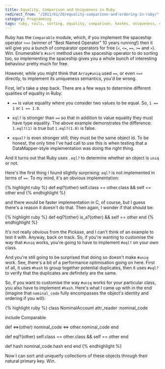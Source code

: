 ```yaml
---
title: Equality, Comparison and Uniqueness in Ruby
redirect_from: "/2011/01/20/equality-comparison-and-ordering-in-ruby/"
category: Programming
tags: ruby, rails, sorting, equality, comparison, hashes, uniqueness, comparable, spaceship
---
```

Ruby has the `Comparable` module, which, if you implement the spaceship operator `<=>` (winner of "Best Named Operator" 10 years running!) then it will give you a bunch of comparator operators for free (`<`, `<=`, `==`, `>=` and `>`). Win. Enumerable's `#sort` method uses the spaceship operator to do sorting too, so implementing the spaceship gives you a whole bunch of interesting behaviour pretty much for free.

However, while you might think that `Array#uniq` used `==`, or even `<=>` directly, to implement its uniqueness semantics, you'd be wrong.

First, let's take a step back. There are a few ways to determine different qualities of equality in Ruby:

* `==` is value equality where you consider two values to be equal. So, `1 == 1` or `1 == 1.0`.

* `eql?` is stronger than `==` so that in addition to value equality they must have type equality. The above example demonstrates the difference: `1.eql?(1)` is true but `1.eql?(1.0)` is false.

* `equal?` is even stronger still; they must be the same object id. To be honest, the only time I've had call to use this is when testing that a DataMapper-style implementation was doing the right thing.

And it turns out that Ruby uses `.eql?` to determine whether an object is `uniq` or not.

Here's the first thing I found slightly surprising: `eql?` is not implemented in terms of `==`. To my mind, it's an obvious implementation:

{% highlight ruby %}
def eql?(other)
  self.class == other.class && self == other
end
{% endhighlight %}

and there would be faster implementation in C, of course, but I guess there's a reason it doesn't do that. Then again, I wonder if that should be:

{% highlight ruby %}
def eql?(other)
  is_a?(other) && self == other
end
{% endhighlight %}

It's not really obvious from the Pickaxe, and I can't think of an example to test it with. Anyway, back on track. So, if you're wanting to customise the way that `#uniq` works, you're going to have to implement `#eql?` on your own class.

And you're still going to be surprised that doing so doesn't make `#uniq` work. See, there's a bit of a performance optimisation going on here. First of all, it uses `#hash` to group together potential duplicates, then it uses `#eql?` to verify that the duplicates are definitely are the same.

So, if you want to customise the way `#uniq` works for your particular class, you also have to implement `#hash`. Here's what I came up with in the end (imagine that `nominal_code` fully encompasses the object's identity and ordering if you will):

{% highlight ruby %}
class NominalAccount
  attr_reader :nominal_code

  include Comparable

  def <=>(other)
    nominal_code <=> other.nominal_code
  end

  def eql?(other)
    self.class == other.class && self == other
  end

  def hash
    nominal_code.hash
  end
end
{% endhighlight %}

Now I can sort and uniqueify collections of these objects through their natural primary key. Win.
